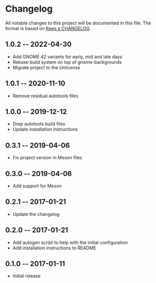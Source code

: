 # Changelog
All notable changes to this project will be documented in this file.
The format is based on [Keep a CHANGELOG](http://keepachangelog.com/).

## 1.0.2 -- 2022-04-30
- Add GNOME 42 variants for early, mid and late days
- Rebase build system on top of gnome-backgrounds
- Migrate project to the Unlicense

## 1.0.1 -- 2020-11-10
- Remove residual autotools files

## 1.0.0 -- 2019-12-12
- Drop autotools build files
- Update installation instructions

## 0.3.1 -- 2019-04-06
- Fix project version in Meson files

## 0.3.0 -- 2019-04-06
- Add support for Meson

## 0.2.1 -- 2017-01-21
- Update the changelog

## 0.2.0 -- 2017-01-21
- Add autogen script to help with the initial configuration 
- Add installation instructions to README

## 0.1.0 -- 2017-01-11
- Initial release
